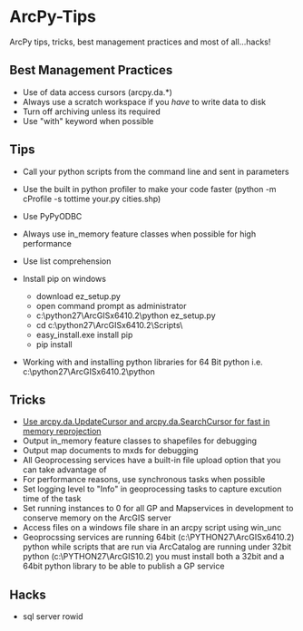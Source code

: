 ArcPy-Tips
==========

ArcPy tips, tricks, best management practices and most of all...hacks!

## Best Management Practices
* Use of data access cursors (arcpy.da.*)
* Always use a scratch workspace if you _have_ to write data to disk
* Turn off archiving unless its required
* Use "with" keyword when possible

## Tips
* Call your python scripts from the command line and sent in parameters
* Use the built in python profiler to make your code faster (python -m cProfile -s tottime your.py cities.shp)
* Use PyPyODBC
* Always use in_memory feature classes when possible for high performance
* Use list comprehension 
* Install pip on windows
  * download ez_setup.py 
  * open command prompt as administrator
  * c:\python27\ArcGISx6410.2\python ez_setup.py
  * cd c:\python27\ArcGISx6410.2\Scripts\
  * easy_install.exe install pip
  * pip install <whatever>

* Working with and installing python libraries for 64 Bit python i.e. c:\python27\ArcGISx6410.2\python

## Tricks
* [Use arcpy.da.UpdateCursor and arcpy.da.SearchCursor for fast in memory reprojection](Tricks/cursors_fast_reproject.md)
* Output in_memory feature classes to shapefiles for debugging
* Output map documents to mxds for debugging
* All Geoprocessing services have a built-in file upload option that you can take advantage of
* For performance reasons, use synchronous tasks when possible
* Set logging level to "Info" in geoprocessing tasks to capture excution time of the task
* Set running instances to 0 for all GP and Mapservices in development to conserve memory on the ArcGIS server
* Access files on a windows file share in an arcpy script using win_unc
* Geoprocssing services are running 64bit (c:\PYTHON27\ArcGISx6410.2) python while scripts that are run via ArcCatalog are running under 32bit python (c:\PYTHON27\ArcGIS10.2) you must install both a 32bit and a 64bit python library to be able to publish a GP service

## Hacks
* sql server rowid 
